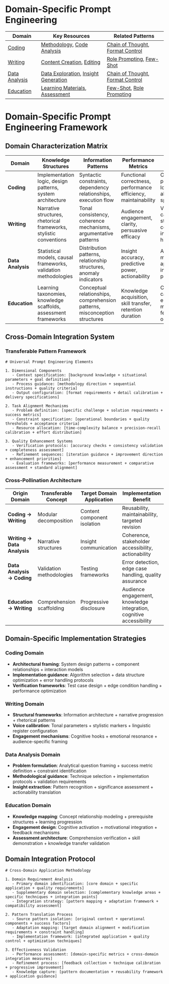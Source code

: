 <!-- Domain Navigation Guide -->
<!-- All domains share common [Fundamentals](../fundamentals/) and [Prompt Patterns](../prompt_patterns/) -->

# Domain-Specific Prompt Engineering

| Domain | Key Resources | Related Patterns |
|--------|---------------|------------------|
| [Coding](coding/) | [Methodology](coding/methodology.md), [Code Analysis](coding/code_analysis.md) | [Chain of Thought](../prompt_patterns/chain_of_thought.md), [Format Control](../prompt_patterns/format_control.md) |
| [Writing](writing/) | [Content Creation](writing/content_creation.md), [Editing](writing/editing.md) | [Role Prompting](../prompt_patterns/role_prompting.md), [Few-Shot](../prompt_patterns/few_shot.md) |
| [Data Analysis](data_analysis/) | [Data Exploration](data_analysis/data_exploration.md), [Insight Generation](data_analysis/insight_generation.md) | [Chain of Thought](../prompt_patterns/chain_of_thought.md), [Format Control](../prompt_patterns/format_control.md) |
| [Education](education/) | [Learning Materials](education/learning_materials.md), [Assessment](education/assessment.md) | [Few-Shot](../prompt_patterns/few_shot.md), [Role Prompting](../prompt_patterns/role_prompting.md) |

# Domain-Specific Prompt Engineering Framework

## Domain Characterization Matrix
| Domain | Knowledge Structures | Information Patterns | Performance Metrics | Optimization Variables |
|--------|---------------------|---------------------|-------------------|------------------------|
| **Coding** | Implementation logic, design patterns, system architecture | Syntactic constraints, dependency relationships, execution flow | Functional correctness, performance efficiency, maintainability | Context precision, error locality, abstraction specificity |
| **Writing** | Narrative structures, rhetorical frameworks, stylistic conventions | Tonal consistency, coherence mechanisms, argumentative patterns | Audience engagement, clarity, persuasive efficacy | Voice calibration, structural coherence, information hierarchy |
| **Data Analysis** | Statistical models, causal frameworks, validation methodologies | Distribution patterns, relationship structures, anomaly indicators | Insight accuracy, predictive power, actionability | Analytical depth, method appropriateness, insight prioritization |
| **Education** | Learning taxonomies, knowledge scaffolds, assessment frameworks | Conceptual relationships, comprehension patterns, misconception structures | Knowledge acquisition, skill transfer, retention duration | Complexity calibration, engagement mechanisms, feedback optimization |

## Cross-Domain Integration System

### Transferable Pattern Framework
```
# Universal Prompt Engineering Elements

1. Dimensional Components
   - Context specification: [background knowledge + situational parameters + goal definition]
   - Process guidance: [methodology direction + sequential instructions + quality criteria]
   - Output configuration: [format requirements + detail calibration + delivery specifications]

2. Task Alignment Mechanisms
   - Problem definition: [specific challenge + solution requirements + success metrics]
   - Constraint specification: [operational boundaries + quality thresholds + acceptance criteria]
   - Resource allocation: [time-complexity balance + precision-recall calibration + effort distribution]

3. Quality Enhancement Systems
   - Verification protocols: [accuracy checks + consistency validation + completeness assessment]
   - Refinement sequences: [iteration guidance + improvement direction + enhancement priorities]
   - Evaluation frameworks: [performance measurement + comparative assessment + standard alignment]
```

### Cross-Pollination Architecture
| Origin Domain | Transferable Concept | Target Domain Application | Implementation Benefit |
|---------------|----------------------|---------------------------|------------------------|
| **Coding → Writing** | Modular decomposition | Content component isolation | Reusability, maintainability, targeted revision |
| **Writing → Data Analysis** | Narrative structures | Insight communication | Coherence, stakeholder accessibility, actionability |
| **Data Analysis → Coding** | Validation methodologies | Testing frameworks | Error detection, edge case handling, quality assurance |
| **Education → Writing** | Comprehension scaffolding | Progressive disclosure | Audience engagement, knowledge integration, cognitive accessibility |

## Domain-Specific Implementation Strategies

### Coding Domain
- **Architectural framing**: System design patterns + component relationships + interaction models
- **Implementation guidance**: Algorithm selection + data structure optimization + error handling protocols
- **Verification frameworks**: Test case design + edge condition handling + performance optimization

### Writing Domain
- **Structural frameworks**: Information architecture + narrative progression + rhetorical patterns
- **Voice calibration**: Tonal parameters + stylistic markers + linguistic register configuration
- **Engagement mechanisms**: Cognitive hooks + emotional resonance + audience-specific framing

### Data Analysis Domain
- **Problem formulation**: Analytical question framing + success metric definition + constraint identification
- **Methodological guidance**: Technique selection + implementation protocols + validation requirements
- **Insight extraction**: Pattern recognition + significance assessment + actionability translation

### Education Domain
- **Knowledge mapping**: Concept relationship modeling + prerequisite structures + learning progression
- **Engagement design**: Cognitive activation + motivational integration + feedback mechanisms
- **Assessment architecture**: Comprehension verification + skill demonstration + knowledge transfer validation

## Domain Integration Protocol
```
# Cross-Domain Application Methodology

1. Domain Requirement Analysis
   - Primary domain identification: [core domain + specific application + quality requirements]
   - Supplementary domain selection: [complementary knowledge areas + specific techniques + integration points]
   - Integration strategy: [pattern mapping + adaptation framework + compatibility assessment]

2. Pattern Translation Process
   - Source pattern isolation: [original context + operational components + success factors]
   - Adaptation mapping: [target domain alignment + modification requirements + constraint handling]
   - Implementation framework: [integrated application + quality control + optimization techniques]

3. Effectiveness Validation
   - Performance assessment: [domain-specific metrics + cross-domain integration measures]
   - Refinement process: [feedback collection + technique calibration + progressive improvement]
   - Knowledge capture: [pattern documentation + reusability framework + application guidance]
``` 